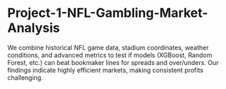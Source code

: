 # Project-1-NFL-Gambling-Market-Analysis
We combine historical NFL game data, stadium coordinates, weather conditions, and advanced metrics to test if models (XGBoost, Random Forest, etc.) can beat bookmaker lines for spreads and over/unders. Our findings indicate highly efficient markets, making consistent profits challenging.
